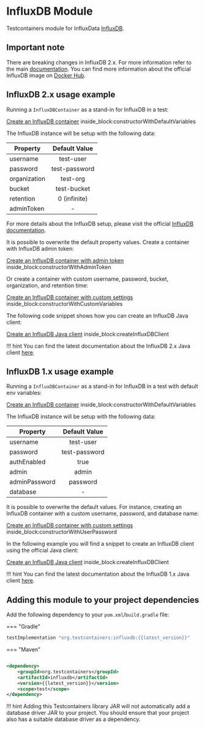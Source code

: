 # InfluxDB Module

Testcontainers module for InfluxData [InfluxDB](https://www.influxdata.com/products/influxdb/).

## Important note

There are breaking changes in InfluxDB 2.x.
For more information refer to the main [documentation](https://docs.influxdata.com/influxdb/v2.0/upgrade/v1-to-v2/).
You can find more information about the official InfluxDB image on [Docker Hub](https://hub.docker.com/_/influxdb).

## InfluxDB 2.x usage example

Running a `InfluxDBContainer` as a stand-in for InfluxDB in a test:

<!--codeinclude-->
[Create an InfluxDB container](../../../modules/influxdb/src/test/java/org/testcontainers/containers/InfluxDBContainerTest.java) inside_block:constructorWithDefaultVariables
<!--/codeinclude-->


The InfluxDB instance will be setup with the following data:<br/>

| Property     | Default Value | 
|--------------|:-------------:|
| username     |   test-user   | 
| password     | test-password | 
| organization |   test-org    |
| bucket       |  test-bucket  |  
| retention    | 0 (infinite)  |
| adminToken   |       -       |

For more details about the InfluxDB setup, please visit the official [InfluxDB documentation](https://docs.influxdata.com/influxdb/v2.0/upgrade/v1-to-v2/docker/#influxdb-2x-initialization-credentials).

It is possible to overwrite the default property values. Create a container with InfluxDB admin token:
<!--codeinclude-->
[Create an InfluxDB container with admin token](../../../modules/influxdb/src/test/java/org/testcontainers/containers/InfluxDBContainerTest.java) inside_block:constructorWithAdminToken
<!--/codeinclude-->

Or create a container with custom username, password, bucket, organization, and retention time:
<!--codeinclude-->
[Create an InfluxDB container with custom settings](../../../modules/influxdb/src/test/java/org/testcontainers/containers/InfluxDBContainerTest.java) inside_block:constructorWithCustomVariables
<!--/codeinclude-->

The following code snippet shows how you can create an InfluxDB Java client:

<!--codeinclude-->
[Create an InfluxDB Java client](../../../modules/influxdb/src/test/java/org/testcontainers/containers/InfluxDBContainerTest.java) inside_block:createInfluxDBClient
<!--/codeinclude-->

!!! hint
    You can find the latest documentation about the InfluxDB 2.x Java client [here](https://github.com/influxdata/influxdb-client-java).

## InfluxDB 1.x usage example

Running a `InfluxDBContainer` as a stand-in for InfluxDB in a test with default env variables:

<!--codeinclude-->
[Create an InfluxDB container](../../../modules/influxdb/src/test/java/org/testcontainers/containers/InfluxDBContainerV1Test.java) inside_block:constructorWithDefaultVariables
<!--/codeinclude-->

The InfluxDB instance will be setup with the following data:<br/>

| Property      | Default Value | 
|---------------|:-------------:|
| username      |   test-user   | 
| password      | test-password | 
| authEnabled   |     true      |  
| admin         |     admin     |
| adminPassword |   password    |
| database      |       -       |

It is possible to overwrite the default values. 
For instance, creating an InfluxDB container with a custom username, password, and database name:
<!--codeinclude-->
[Create an InfluxDB container with custom settings](../../../modules/influxdb/src/test/java/org/testcontainers/containers/InfluxDBContainerV1Test.java) inside_block:constructorWithUserPassword
<!--/codeinclude-->

In the following example you will find a snippet to create an InfluxDB client using the official Java client:

<!--codeinclude-->
[Create an InfluxDB Java client](../../../modules/influxdb/src/test/java/org/testcontainers/containers/InfluxDBContainerV1Test.java) inside_block:createInfluxDBClient
<!--/codeinclude-->

!!! hint
    You can find the latest documentation about the InfluxDB 1.x Java client [here](https://github.com/influxdata/influxdb-java).

## Adding this module to your project dependencies

Add the following dependency to your `pom.xml`/`build.gradle` file:

=== "Gradle"

```groovy
testImplementation "org.testcontainers:influxdb:{{latest_version}}"
```

=== "Maven"

```xml

<dependency>
    <groupId>org.testcontainers</groupId>
    <artifactId>influxdb</artifactId>
    <version>{{latest_version}}</version>
    <scope>test</scope>
</dependency>
```

!!! hint
    Adding this Testcontainers library JAR will not automatically add a database driver JAR to your project. You should ensure that your project also has a suitable database driver as a dependency.
